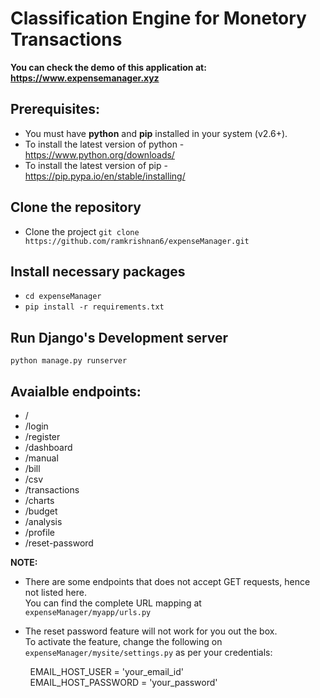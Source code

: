 # Classification Engine for Monetory Transactions

**You can check the demo of this application at: https://www.expensemanager.xyz**

## Prerequisites:

- You must have **python** and **pip** installed in your system (v2.6+).
- To install the latest version of python - https://www.python.org/downloads/
- To install the latest version of pip - https://pip.pypa.io/en/stable/installing/

## Clone the repository

- Clone the project
`git clone https://github.com/ramkrishnan6/expenseManager.git`

## Install necessary packages

- `cd expenseManager`
- `pip install -r requirements.txt`

## Run Django's Development server

`python manage.py runserver`

## Avaialble endpoints:
- /
- /login
- /register
- /dashboard
- /manual
- /bill
- /csv
- /transactions
- /charts
- /budget
- /analysis
- /profile
- /reset-password

**NOTE:** 
- There are some endpoints that does not accept GET requests, hence not listed here.<br/>
You can find the complete URL mapping at `expenseManager/myapp/urls.py`

- The reset password feature will not work for you out the box.<br/>
To activate the feature, change the following on `expenseManager/mysite/settings.py` as per your credentials:<br/>

&nbsp;&nbsp;&nbsp;&nbsp;&nbsp;&nbsp;&nbsp;&nbsp;EMAIL_HOST_USER = 'your_email_id'<br/>
&nbsp;&nbsp;&nbsp;&nbsp;&nbsp;&nbsp;&nbsp;&nbsp;EMAIL_HOST_PASSWORD = 'your_password'
